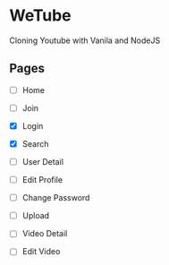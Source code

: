 # WeTube

Cloning Youtube with Vanila and NodeJS


## Pages
- [ ] Home
- [ ] Join
- [x] Login
- [x] Search
- [ ] User Detail
- [ ] Edit Profile
- [ ] Change Password
- [ ] Upload
- [ ] Video Detail
- [ ] Edit Video



